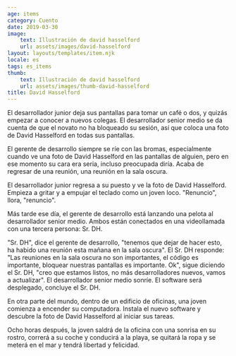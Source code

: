 ```yaml
---
age: items
category: Cuento
date: 2019-03-30
image:
    text: Illustración de david hasselford
    url: assets/images/david-hasselford
layout: layouts/templates/item.njk
locale: es
tags: es_items
thumb:
    text: Illustración de david hasselford
    url: assets/images/thumb-david-hasselford
title: David Hasselford
---
```


El desarrollador junior deja sus pantallas para tomar un café o dos, y quizás empezar a conocer a nuevos colegas. El desarrollador senior medio se da cuenta de que el novato no ha bloqueado su sesión, así que coloca una foto de David Hasselford en todas sus pantallas.

El gerente de desarrollo siempre se ríe con las bromas, especialmente cuando ve una foto de David Hasselford en las pantallas de alguien, pero en ese momento su cara era seria, incluso preocupada diría. Acaba de regresar de una reunión, una reunión en la sala oscura.

El desarrollador junior regresa a su puesto y ve la foto de David Hasselford. Empieza a gritar y a empujar el teclado como un joven loco. "Renuncio", llora, "renuncio".

Más tarde ese día, el gerente de desarrollo está lanzando una pelota al desarrollador senior medio. Ambos están conectados en una videollamada con una tercera persona: Sr. DH.

"Sr. DH", dice el gerente de desarrollo, "tenemos que dejar de hacer esto, ha habido una reunión esta mañana en la sala oscura". El Sr. DH responde: "Las reuniones en la sala oscura no son importantes, el código es importante, bloquear nuestras pantallas es importante. Ok", sigue diciendo el Sr. DH, "creo que estamos listos, no más desarrolladores nuevos, vamos a actualizar". El desarrollador senior medio sonríe. El software será desplegado, concluye el Sr. DH.


En otra parte del mundo, dentro de un edificio de oficinas, una joven comienza a encender su computadora. Instala el nuevo software y descubre la foto de David Hasselford al iniciar sus tareas.

Ocho horas después, la joven saldrá de la oficina con una sonrisa en su rostro, correrá a su coche y conducirá a la playa, se quitará la ropa y se meterá en el mar y tendrá libertad y felicidad.
